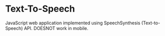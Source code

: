 # Text-To-Speech
JavaScript web application implemented using SpeechSynthesis (Text-to-Speech) API. DOESNOT work in mobile.
